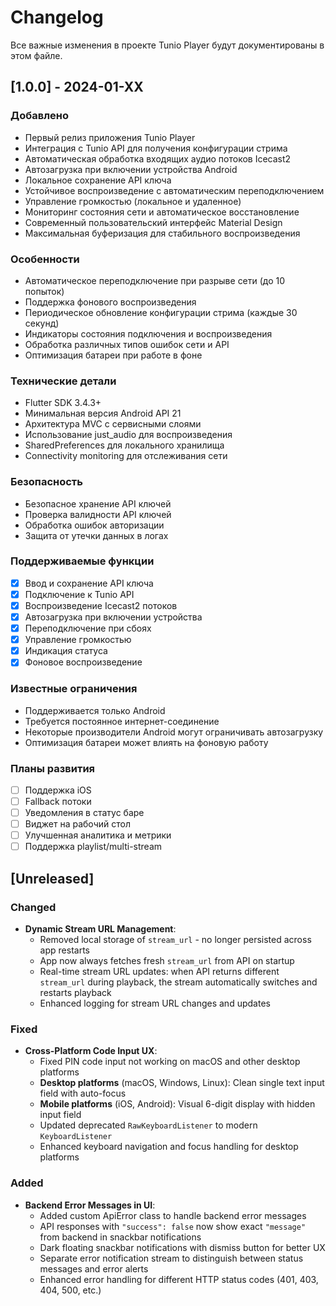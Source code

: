 # Changelog

Все важные изменения в проекте Tunio Player будут документированы в этом файле.

## [1.0.0] - 2024-01-XX

### Добавлено
- Первый релиз приложения Tunio Player
- Интеграция с Tunio API для получения конфигурации стрима
- Автоматическая обработка входящих аудио потоков Icecast2
- Автозагрузка при включении устройства Android
- Локальное сохранение API ключа
- Устойчивое воспроизведение с автоматическим переподключением
- Управление громкостью (локальное и удаленное)
- Мониторинг состояния сети и автоматическое восстановление
- Современный пользовательский интерфейс Material Design
- Максимальная буферизация для стабильного воспроизведения

### Особенности
- Автоматическое переподключение при разрыве сети (до 10 попыток)
- Поддержка фонового воспроизведения
- Периодическое обновление конфигурации стрима (каждые 30 секунд)
- Индикаторы состояния подключения и воспроизведения
- Обработка различных типов ошибок сети и API
- Оптимизация батареи при работе в фоне

### Технические детали
- Flutter SDK 3.4.3+
- Минимальная версия Android API 21
- Архитектура MVC с сервисными слоями
- Использование just_audio для воспроизведения
- SharedPreferences для локального хранилища
- Connectivity monitoring для отслеживания сети

### Безопасность
- Безопасное хранение API ключей
- Проверка валидности API ключей
- Обработка ошибок авторизации
- Защита от утечки данных в логах

### Поддерживаемые функции
- [x] Ввод и сохранение API ключа
- [x] Подключение к Tunio API
- [x] Воспроизведение Icecast2 потоков
- [x] Автозагрузка при включении устройства
- [x] Переподключение при сбоях
- [x] Управление громкостью
- [x] Индикация статуса
- [x] Фоновое воспроизведение

### Известные ограничения
- Поддерживается только Android
- Требуется постоянное интернет-соединение
- Некоторые производители Android могут ограничивать автозагрузку
- Оптимизация батареи может влиять на фоновую работу

### Планы развития
- [ ] Поддержка iOS
- [ ] Fallback потоки
- [ ] Уведомления в статус баре
- [ ] Виджет на рабочий стол
- [ ] Улучшенная аналитика и метрики
- [ ] Поддержка playlist/multi-stream

## [Unreleased]

### Changed
- **Dynamic Stream URL Management**: 
  - Removed local storage of `stream_url` - no longer persisted across app restarts
  - App now always fetches fresh `stream_url` from API on startup
  - Real-time stream URL updates: when API returns different `stream_url` during playback, the stream automatically switches and restarts playback
  - Enhanced logging for stream URL changes and updates

### Fixed
- **Cross-Platform Code Input UX**:
  - Fixed PIN code input not working on macOS and other desktop platforms
  - **Desktop platforms** (macOS, Windows, Linux): Clean single text input field with auto-focus
  - **Mobile platforms** (iOS, Android): Visual 6-digit display with hidden input field
  - Updated deprecated `RawKeyboardListener` to modern `KeyboardListener`
  - Enhanced keyboard navigation and focus handling for desktop platforms

### Added
- **Backend Error Messages in UI**:
  - Added custom ApiError class to handle backend error messages
  - API responses with `"success": false` now show exact `"message"` from backend in snackbar notifications
  - Dark floating snackbar notifications with dismiss button for better UX
  - Separate error notification stream to distinguish between status messages and error alerts
  - Enhanced error handling for different HTTP status codes (401, 403, 404, 500, etc.) 
